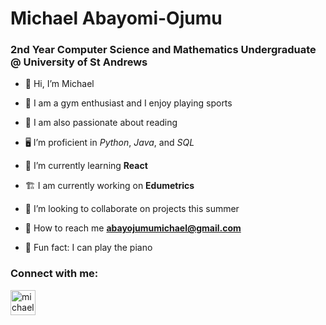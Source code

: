 <h1 align="left">Michael Abayomi-Ojumu</h1>
<h3 align="left">2nd Year Computer Science and Mathematics Undergraduate @ University of St Andrews</h3>

- 👋 Hi, I’m Michael
 
- 💪 I am a gym enthusiast and I enjoy playing sports  

- 📖 I am also passionate about reading  

- 🖥️ I’m proficient in *Python*, *Java*, and *SQL*  

- 🚀 I’m currently learning **React**  

- 🏗️ I am currently working on **Edumetrics**  

- 🤝 I’m looking to collaborate on projects this summer  

- 📧 How to reach me **abayojumumichael@gmail.com**  

- 🎹 Fun fact: I can play the piano 

<h3 align="left">Connect with me:</h3>
<p align="left">
<a href="https://www.linkedin.com/in/michael-abayomi-ojumu/" target="blank"><img align="center" src="https://pngimg.com/uploads/linkedIn/linkedIn_PNG8.png" alt="michael-abayomi-ojumu" height="40" width="40" /></a>
</p>
<!---
abayojumumichael/abayojumumichael is a ✨ special ✨ repository because its `README.md` (this file) appears on your GitHub profile.
You can click the Preview link to take a look at your changes.
--->

